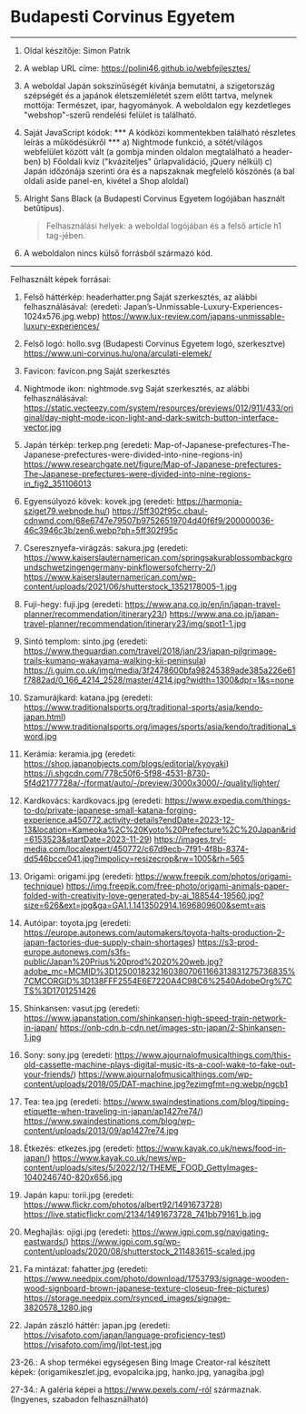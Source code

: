 # Budapesti Corvinus Egyetem

______________________________________________________________________________________

1. Oldal készítője: Simon Patrik

2. A weblap URL címe: https://polini46.github.io/webfejlesztes/

3. A weboldal Japán sokszínűségét kívánja bemutatni, a szigetország szépségét és a japánok életszemléletét szem előtt tartva, melynek mottója: Természet, ipar, hagyományok.
   A weboldalon egy kezdetleges "webshop"-szerű rendelési felület is található.

4. Saját JavaScript kódok: *** A kódközi kommentekben található részletes leírás a működésükről ***
   a) Nightmode funkció, a sötét/világos webfelület között vált (a gombja minden oldalon megtalálható a header-ben)
   b) Főoldali kvíz ("kváziteljes" űrlapvalidáció, jQuery nélkül)
   c) Japán időzónája szerinti óra és a napszaknak megfelelő köszönés (a bal oldali aside panel-en, kivétel a Shop aloldal)

5. Alright Sans Black (a Budapesti Corvinus Egyetem logójában használt betűtípus).
   > Felhasználási helyek: a weboldal logójában és a felső article h1 tag-jében.

6. A weboldalon nincs külső forrásból származó kód.

______________________________________________________________________________________


Felhasznált képek forrásai:


1. Felső háttérkép: headerhatter.png
	Saját szerkesztés, az alábbi felhasználásával:
	(eredeti: Japan’s-Unmissable-Luxury-Experiences-1024x576.jpg.webp)
	https://www.lux-review.com/japans-unmissable-luxury-experiences/

2. Felső logó: hollo.svg
	(Budapesti Corvinus Egyetem logó, szerkesztve)
	https://www.uni-corvinus.hu/ona/arculati-elemek/

3. Favicon: favicon.png
	Saját szerkesztés

4. Nightmode ikon: nightmode.svg
	Saját szerkesztés, az alábbi felhasználásával:
	https://static.vecteezy.com/system/resources/previews/012/911/433/original/day-night-mode-icon-light-and-dark-switch-button-interface-vector.jpg

5. Japán térkép: terkep.png
	(eredeti: Map-of-Japanese-prefectures-The-Japanese-prefectures-were-divided-into-nine-regions-in)
	https://www.researchgate.net/figure/Map-of-Japanese-prefectures-The-Japanese-prefectures-were-divided-into-nine-regions-in_fig2_351106013

6. Egyensúlyozó kövek: kovek.jpg
	(eredeti: https://harmonia-sziget79.webnode.hu/)
	https://5ff302f95c.cbaul-cdnwnd.com/68e6747e79507b97526519704d40f6f9/200000036-46c3946c3b/zen6.webp?ph=5ff302f95c

7. Cseresznyefa-virágzás: sakura.jpg
	(eredeti: https://www.kaiserslauternamerican.com/springsakurablossombackgroundschwetzingengermany-pinkflowersofcherry-2/)
	https://www.kaiserslauternamerican.com/wp-content/uploads/2021/06/shutterstock_1352178005-1.jpg

8. Fuji-hegy: fuji.jpg
	(eredeti: https://www.ana.co.jp/en/in/japan-travel-planner/recommendation/itinerary23/)
	https://www.ana.co.jp/japan-travel-planner/recommendation/itinerary23/img/spot1-1.jpg

9. Sintó templom: sinto.jpg
	(eredeti: https://www.theguardian.com/travel/2018/jan/23/japan-pilgrimage-trails-kumano-wakayama-walking-kii-peninsula)
	https://i.guim.co.uk/img/media/3f2478600bfa98245389ade385a226e61f7882ad/0_166_4214_2528/master/4214.jpg?width=1300&dpr=1&s=none

10. Szamurájkard: katana.jpg
	(eredeti: https://www.traditionalsports.org/traditional-sports/asia/kendo-japan.html)
	https://www.traditionalsports.org/images/sports/asia/kendo/traditional_sword.jpg

11. Kerámia: keramia.jpg
	(eredeti: https://shop.japanobjects.com/blogs/editorial/kyoyaki)
	https://i.shgcdn.com/778c50f6-5f98-4531-8730-5f4d2177728a/-/format/auto/-/preview/3000x3000/-/quality/lighter/

12. Kardkovács: kardkovacs.jpg
	(eredeti: https://www.expedia.com/things-to-do/private-japanese-small-katana-forging-experience.a450772.activity-details?endDate=2023-12-13&location=Kameoka%2C%20Kyoto%20Prefecture%2C%20Japan&rid=6153523&startDate=2023-11-29)
	https://images.trvl-media.com/localexpert/450772/c67d9ecb-7f91-4f8b-8374-dd546bcce041.jpg?impolicy=resizecrop&rw=1005&rh=565

13. Origami: origami.jpg
	(eredeti: https://www.freepik.com/photos/origami-technique)
	https://img.freepik.com/free-photo/origami-animals-paper-folded-with-creativity-love-generated-by-ai_188544-19560.jpg?size=626&ext=jpg&ga=GA1.1.1413502914.1696809600&semt=ais

14. Autóipar: toyota.jpg
	(eredeti: https://europe.autonews.com/automakers/toyota-halts-production-2-japan-factories-due-supply-chain-shortages)
	https://s3-prod-europe.autonews.com/s3fs-public/Japan%20Prius%20prod%2020%20web.jpg?adobe_mc=MCMID%3D12500182321603807061166313831275736835%7CMCORGID%3D138FFF2554E6E7220A4C98C6%2540AdobeOrg%7CTS%3D1701251426

15. Shinkansen: vasut.jpg
	(eredeti: https://www.japanstation.com/shinkansen-high-speed-train-network-in-japan/
	https://onb-cdn.b-cdn.net/images-stn-japan/2-Shinkansen-1.jpg

16. Sony: sony.jpg
	(eredeti: https://www.ajournalofmusicalthings.com/this-old-cassette-machine-plays-digital-music-its-a-cool-wake-to-fake-out-your-friends/)
	https://www.ajournalofmusicalthings.com/wp-content/uploads/2018/05/DAT-machine.jpg?ezimgfmt=ng:webp/ngcb1

17. Tea: tea.jpg
	(eredeti: https://www.swaindestinations.com/blog/tipping-etiquette-when-traveling-in-japan/ap1427re74/)
	https://www.swaindestinations.com/blog/wp-content/uploads/2013/09/ap1427re74.jpg

18. Étkezés: etkezes.jpg
	(eredeti: https://www.kayak.co.uk/news/food-in-japan/)
	https://www.kayak.co.uk/news/wp-content/uploads/sites/5/2022/12/THEME_FOOD_GettyImages-1040246740-820x656.jpg

19. Japán kapu: torii.jpg
	(eredeti: https://www.flickr.com/photos/albert92/1491673728)
	https://live.staticflickr.com/2134/1491673728_741bb79161_b.jpg

20. Meghajlás: ojigi.jpg
	(eredeti: https://www.igpi.com.sg/navigating-eastwards/)
	https://www.igpi.com.sg/wp-content/uploads/2020/08/shutterstock_211483615-scaled.jpg

21. Fa mintázat: fahatter.jpg
	(eredeti: https://www.needpix.com/photo/download/1753793/signage-wooden-wood-signboard-brown-japanese-texture-closeup-free-pictures)
	https://storage.needpix.com/rsynced_images/signage-3820578_1280.jpg

22. Japán zászló háttér: japan.jpg
	(eredeti: https://visafoto.com/japan/language-proficiency-test)
	https://visafoto.com/img/jlpt-test.jpg

23-26.: A shop termékei egységesen Bing Image Creator-ral készített képek:
	(origamikeszlet.jpg, evopalcika.jpg, hanko.jpg, yanagiba.jpg)

27-34.: A galéria képei a https://www.pexels.com/-ról származnak.
	(Ingyenes, szabadon felhasználható)
